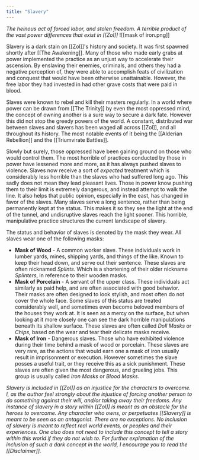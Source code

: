```yaml
---
title: "Slavery"
---
```

*The heinous act of forced labor, and stolen freedom. A terrible product of the vast power differences that exist in [[Zol]]*
![[mask of iron.png]]

Slavery is a dark stain on [[Zol]]'s history and society. It was first spawned shortly after [[The Awakening]]. Many of those who made early grabs at power implemented the practice as an unjust way to accelerate their ascension. By enslaving their enemies, criminals, and others they had a negative perception of, they were able to accomplish feats of civilization and conquest that would have been otherwise unattainable. However, the free labor they had invested in had other grave costs that were paid in blood.

Slaves were known to rebel and kill their masters regularly. In a world where power can be drawn from [[The Trinity]] by even the most oppressed mind, the concept of owning another is a sure way to secure a dark fate. However this did not stop the greedy powers of the world. A constant, distributed war between slaves and slavers has been waged all across [[Zol]], and all throughout its history. The most notable events of it being the [[Alderian Rebellion]] and the [[Triumvirate Battles]].

Slowly but surely, those oppressed have been gaining ground on those who would control them. The most horrible of practices conducted by those in power have lessened more and more, as it has always pushed slaves to violence. Slaves now receive a sort of *expected* treatment which is considerably less horrible than the slaves who had suffered long ago. This sadly does not mean they lead pleasant lives. Those in power know pushing them to their limit is extremely dangerous, and instead attempt to walk the line. It also helps that public opinion, especially in the east, has changed in favor of the slaves. Many slaves serve a long sentence, rather than being permanently kept at the status. This makes it so they see the light at the end of the tunnel, and undisruptive slaves reach the light sooner. This horrible, manipulative practice structures the current landscape of slavery.

The status and behavior of slaves is denoted by the mask they wear. All slaves wear one of the following masks:
- **Mask of Wood** - A common worker slave. These individuals work in lumber yards, mines, shipping yards, and things of the like. Known to keep their head down, and serve out their sentence. These slaves are often nicknamed *Splints*. Which is a shortening of their older nickname *Splinters*, in reference to their wooden masks.
- **Mask of Porcelain** - A servant of the upper class. These individuals act similarly as paid help, and are often associated with good behavior. Their masks are often designed to look stylish, and most often do not cover the whole face. Some slaves of this status are treated considerably well, and sometimes even become beloved members of the houses they work at. It is seen as a mercy on the surface, but when looking at it more closely one can see the dark horrible manipulations beneath its shallow surface. These slaves are often called *Doll Masks* or *Chips*, based on the wear and tear their delicate masks receive.
- **Mask of Iron** - Dangerous slaves. Those who have exhibited violence during their time behind a mask of wood or porcelain. These slaves are very rare, as the actions that would earn one a mask of iron usually result in imprisonment or execution. However sometimes the slave posses a useful trait, or they receive this as a sick punishment. These slaves are often given the most dangerous, and grueling jobs. This group is usually called *Iron Masks* or *Blood Masks*.

*Slavery is included in [[Zol]] as an injustice for the characters to overcome. I, as the author feel strongly about the injustice of forcing another person to do something against their will, and/or taking away their freedoms. Any instance of slavery in a story within [[Zol]] is meant as an obstacle for the heroes to overcome. Any character who owns, or perpetuates [[Slavery]] is meant to be seen as an antagonist. There are no exceptions. No inclusion of slavery is meant to reflect real world events, or peoples and their experiences. One also does not need to include this concept to tell a story within this world if they do not wish to. For further explanation of the inclusion of such a dark concept in the world, I encourage you to read the [[Disclaimer]].*